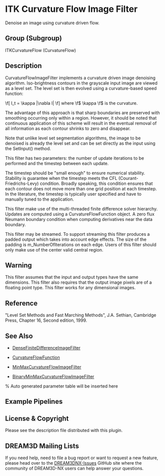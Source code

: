 # ITK Curvature Flow Image Filter

Denoise an image using curvature driven flow.

## Group (Subgroup)

ITKCurvatureFlow (CurvatureFlow)

## Description

CurvatureFlowImageFilter implements a curvature driven image denoising algorithm. Iso-brightness contours in the grayscale input image are viewed as a level set. The level set is then evolved using a curvature-based speed function:

 \f[ I_t = \kappa |\nabla I| \f] where \f$ \kappa \f$ is the curvature.

The advantage of this approach is that sharp boundaries are preserved with smoothing occurring only within a region. However, it should be noted that continuous application of this scheme will result in the eventual removal of all information as each contour shrinks to zero and disappear.

Note that unlike level set segmentation algorithms, the image to be denoised is already the level set and can be set directly as the input using the SetInput() method.

This filter has two parameters: the number of update iterations to be performed and the timestep between each update.

The timestep should be "small enough" to ensure numerical stability. Stability is guarantee when the timestep meets the CFL (Courant-Friedrichs-Levy) condition. Broadly speaking, this condition ensures that each contour does not move more than one grid position at each timestep. In the literature, the timestep is typically user specified and have to manually tuned to the application.

This filter make use of the multi-threaded finite difference solver hierarchy. Updates are computed using a CurvatureFlowFunction object. A zero flux Neumann boundary condition when computing derivatives near the data boundary.

This filter may be streamed. To support streaming this filter produces a padded output which takes into account edge effects. The size of the padding is m_NumberOfIterations on each edge. Users of this filter should only make use of the center valid central region.

## Warning

This filter assumes that the input and output types have the same dimensions. This filter also requires that the output image pixels are of a floating point type. This filter works for any dimensional images.

## Reference

"Level Set Methods and Fast Marching Methods", J.A. Sethian, Cambridge Press, Chapter 16, Second edition, 1999.

## See Also

- [DenseFiniteDifferenceImageFilter](https://itk.org/Doxygen/html/classitk_1_1DenseFiniteDifferenceImageFilter.html)

- [CurvatureFlowFunction](https://itk.org/Doxygen/html/classitk_1_1CurvatureFlowFunction.html)

- [MinMaxCurvatureFlowImageFilter](https://itk.org/Doxygen/html/classitk_1_1MinMaxCurvatureFlowImageFilter.html)

- [BinaryMinMaxCurvatureFlowImageFilter](https://itk.org/Doxygen/html/classitk_1_1BinaryMinMaxCurvatureFlowImageFilter.html)


% Auto generated parameter table will be inserted here

## Example Pipelines

## License & Copyright

Please see the description file distributed with this plugin.

## DREAM3D Mailing Lists

If you need help, need to file a bug report or want to request a new feature, please head over to the [DREAM3DNX-Issues](https://github.com/BlueQuartzSoftware/DREAM3DNX-Issues/discussions) GitHub site where the community of DREAM3D-NX users can help answer your questions.

